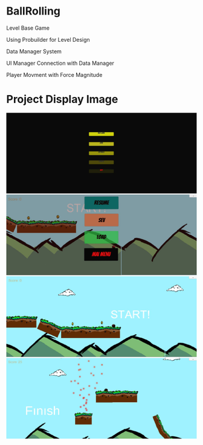 # BallRolling


<p> Level Base Game<p>
<p> Using Probuilder for Level Design<p>
<p> Data Manager System <p>
<p> UI Manager Connection with Data Manager <p>
<p> Player Movment with Force Magnitude <p>
  

# Project Display Image

<p>
  
<a href="https://github.com/mikkaraavci/BallRolling/blob/master/Png/AnaMenü.png">
<img src="https://github.com/mikkaraavci/BallRolling/blob/master/Png/AnaMenü.png"></a>
  

<a href="https://github.com/mikkaraavci/BallRolling/blob/master/Png/GameMenü.pngG">
<img src="https://github.com/mikkaraavci/BallRolling/blob/master/Png/GameMenü.png"></a>

<a href="https://github.com/mikkaraavci/BallRolling/blob/master/Png/lvl1.png">
<img src="https://github.com/mikkaraavci/BallRolling/blob/master/Png/lvl1.png"></a>

<a href="https://github.com/mikkaraavci/BallRolling/blob/master/Png/lvl2.png">
<img src="https://github.com/mikkaraavci/BallRolling/blob/master/Png/lvl2.png"></a>








  

  
</p>  

